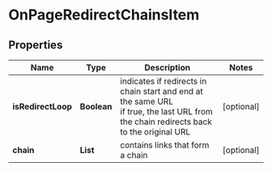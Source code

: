# OnPageRedirectChainsItem


## Properties

| Name | Type | Description | Notes |
|------------ | ------------- | ------------- | -------------|
**isRedirectLoop** | **Boolean** | indicates if redirects in chain start and end at the same URL<br>if true, the last URL from the chain redirects back to the original URL |[optional]|
**chain** | **List<BaseOnPageLinkItem>** | contains links that form a chain |[optional]|